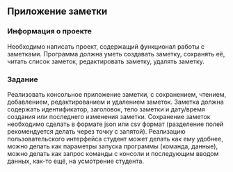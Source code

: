 
## Приложение заметки

### Информация о проекте
Необходимо написать проект, содержащий функционал работы с заметками. 
Программа должна уметь создавать заметку, сохранять её, читать список заметок, 
редактировать заметку, удалять заметку.

### Задание
Реализовать консольное приложение заметки, с сохранением, чтением, добавлением, 
редактированием и удалением заметок. Заметка должна содержать идентификатор, заголовок, 
тело заметки и дату/время создания или последнего изменения заметки. Сохранение заметок 
необходимо сделать в формате json или csv формат (разделение полей рекомендуется делать 
через точку с запятой). Реализацию пользовательского интерфейса студент может делать как 
ему удобнее, можно делать как параметры запуска программы (команда, данные), можно делать 
как запрос команды с консоли и последующим вводом данных, как-то ещё, на усмотрение студента.


